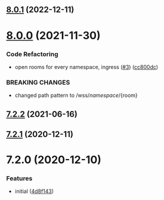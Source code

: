## [8.0.1](https://github.com/softwaregroup-bg/ut-port-wss/compare/v8.0.0...v8.0.1) (2022-12-11)



# [8.0.0](https://github.com/softwaregroup-bg/ut-port-wss/compare/v7.2.2...v8.0.0) (2021-11-30)


### Code Refactoring

* open rooms for every namespace, ingress ([#3](https://github.com/softwaregroup-bg/ut-port-wss/issues/3)) ([cc800dc](https://github.com/softwaregroup-bg/ut-port-wss/commit/cc800dcb487a1b53de5631bddebf6a0e87234f3a))


### BREAKING CHANGES

* changed path pattern to /wss/${namespace}/${room}



## [7.2.2](https://github.com/softwaregroup-bg/ut-port-wss/compare/v7.2.1...v7.2.2) (2021-06-16)



## [7.2.1](https://github.com/softwaregroup-bg/ut-port-wss/compare/v7.2.0...v7.2.1) (2020-12-11)



# 7.2.0 (2020-12-10)


### Features

* initial ([4d8f143](https://github.com/softwaregroup-bg/ut-port-wss/commit/4d8f1433aa4c220d742dcbbad573f0094f16cad8))



